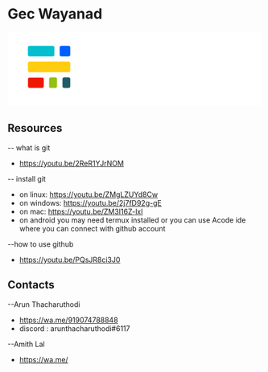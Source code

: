 
# Gec Wayanad
![Campus Logo](assets/logo.png)


## Resources
-- what is git
- https://youtu.be/2ReR1YJrNOM

-- install git
- on linux:   https://youtu.be/ZMgLZUYd8Cw
- on windows: https://youtu.be/2j7fD92g-gE
- on mac: https://youtu.be/ZM3I16Z-lxI
- on android you may need termux installed or you can use Acode ide where you can connect with github account

--how to use github

- https://youtu.be/PQsJR8ci3J0

## Contacts
--Arun Thacharuthodi
- https://wa.me/919074788848
- discord : arunthacharuthodi#6117

--Amith Lal
- https://wa.me/
